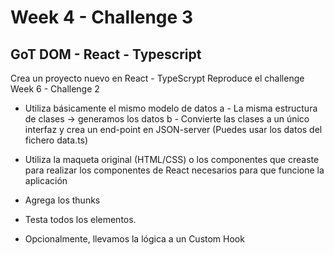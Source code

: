 # Week 4 - Challenge 3

## GoT DOM - React - Typescript

Crea un proyecto nuevo en React - TypeScrypt
Reproduce el challenge Week 6 - Challenge 2

- Utiliza básicamente el mismo modelo de datos
  a - La misma estructura de clases -> generamos los datos
  b - Convierte las clases a un único interfaz y crea un end-point en JSON-server
  (Puedes usar los datos del fichero data.ts)

- Utiliza la maqueta original (HTML/CSS) o los componentes que creaste
  para realizar los componentes de React necesarios para que funcione la aplicación

- Agrega los thunks

- Testa todos los elementos.

- Opcionalmente, llevamos la lógica a un Custom Hook
